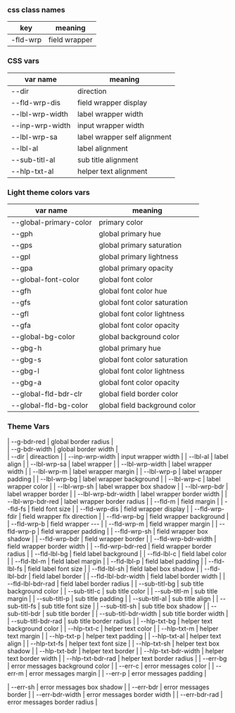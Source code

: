 ### css class names

| key | meaning       |
| --- | ------------- |
| -fld-wrp | field wrapper |

### CSS vars

| var name   | meaning                      |
| ---------- | ---------------------------- |
| --dir      | direction                    |
| --fld-wrp-dis   | field wrapper display        |
| --lbl-wrp-width | label wrapper width          |
| --inp-wrp-width | input wrapper width          |
| --lbl-wrp-sa    | label wrapper self alignment |
| --lbl-al   | label alignment              |
| --sub-titl-al  | sub title alignment          |
| --hlp-txt-al    | helper text alignment        |

### Light theme colors vars

| var name  | meaning   |
| --------- | --------- |
| --global-primary-color  | primary color |
| --gph  | global primary hue |
| --gps  | global primary saturation |
| --gpl  | global primary lightness  |
| --gpa  | global primary opacity    |
| --global-font-color  | global font color    |
| --gfh  | global font color hue |
| --gfs  | global font color saturation |
| --gfl  | global font color lightness  |
| --gfa  | global font color opacity    |
| --global-bg-color  | global background color    |
| --gbg-h  | global primary hue |
| --gbg-s  | global font color saturation |
| --gbg-l  | global font color lightness  |
| --gbg-a  | global font color opacity    |
| --global-fld-bdr-clr  | global field border color |    
| --global-fld-bg-color | global field background color |  

### Theme Vars

| --g-bdr-red | global border radius |  
| --g-bdr-width | global border width |  
| --dir | direaction |
| --inp-wrp-width | input wrapper width |
| --lbl-al | label align |
| --lbl-wrp-sa | label wrapper |
| --lbl-wrp-width | label wrapper width |
| --lbl-wrp-m | label wrapper margin |
| --lbl-wrp-p | label wrapper padding |
| --lbl-wrp-bg | label wrapper background |
| --lbl-wrp-c | label wrapper color |
| --lbl-wrp-sh | label wrapper box shadow |
| --lbl-wrp-bdr | label wrapper border |
| --lbl-wrp-bdr-width | label wrapper border width |
| --lbl-wrp-bdr-red | label wrapper border radius |
| --fld-m | field margin |
| --fld-fs | field font size |
| --fld-wrp-dis | field wrapper display |
| --fld-wrp-fdir | field wrapper flx direction |
| --fld-wrp-bg | field wrapper background |
| --fld-wrp-b | field wrapper --- |
| --fld-wrp-m | field wrapper margin |
| --fld-wrp-p | field wrapper padding |
| --fld-wrp-sh | field wrapper box shadow |
| --fld-wrp-bdr | field wrapper border |
| --fld-wrp-bdr-width | field wrapper border width |
| --fld-wrp-bdr-red | field wrapper border radius |
| --fld-lbl-bg | field label background |
| --fld-lbl-c | field label color |
| --fld-lbl-m | field label margin |
| --fld-lbl-p | field label padding |
| --fld-lbl-fs | field label font size |
| --fld-lbl-sh | field label box shadow |
| --fld-lbl-bdr | field label border |
| --fld-lbl-bdr-width | field label border width |
| --fld-lbl-bdr-rad | field label border radius |
| --sub-titl-bg | sub title background color |
| --sub-titl-c | sub title color |
| --sub-titl-m | sub title margin |
| --sub-titl-p | sub title padding |
| --sub-titl-al | sub title align |
| --sub-titl-fs | sub title font size |
| --sub-titl-sh | sub title box shadow |
| --sub-titl-bdr | sub title border |
| --sub-titl-bdr-width | sub title border width |
| --sub-titl-bdr-rad | sub title border radius |
| --hlp-txt-bg | helper text background color |
| --hlp-txt-c | helper text color |
| --hlp-txt-m | helper text margin |
| --hlp-txt-p | helper text padding |
| --hlp-txt-al | helper text align |
| --hlp-txt-fs | helper text font size |
| --hlp-txt-sh | helper text box shadow |
| --hlp-txt-bdr | helper text border |
| --hlp-txt-bdr-width | helper text border width |
| --hlp-txt-bdr-rad | helper text border radius |
| --err-bg | error messages background color |
| --err-c | error messages color |
| --err-m | error messages margin |
| --err-p | error messages padding |
<!-- | --err-al | error messages align |
| --err-fs | error messages font size | -->
| --err-sh | error messages box shadow |
| --err-bdr | error messages border |
| --err-bdr-width | error messages border width |
| --err-bdr-rad | error messages border radius |

